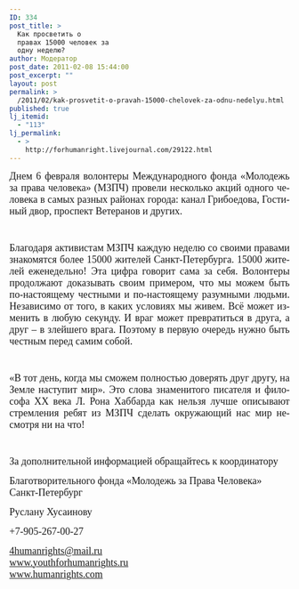 ```yaml
---
ID: 334
post_title: >
  Как просветить о
  правах 15000 человек за
  одну неделю?
author: Модератор
post_date: 2011-02-08 15:44:00
post_excerpt: ""
layout: post
permalink: >
  /2011/02/kak-prosvetit-o-pravah-15000-chelovek-za-odnu-nedelyu.html
published: true
lj_itemid:
  - "113"
lj_permalink:
  - >
    http://forhumanright.livejournal.com/29122.html
---
```

<p lang="ru-RU" align="JUSTIFY"><font face="Calibri"><font size="4">Днем 6 февраля волонтеры Международного фонда &laquo;Молодежь за права человека&raquo; (МЗПЧ) провели несколько акций одного человека в самых разных районах города: канал Грибоедова, Гостиный двор, проспект Ветеранов и других. </font></font></p><p lang="ru-RU" align="JUSTIFY">&nbsp;</p><p lang="ru-RU" align="JUSTIFY"><font face="Calibri"><font size="4">Благодаря активистам МЗПЧ каждую неделю со своими правами знакомятся более 15000 жителей Санкт-Петербурга. 15000 жителей еженедельно! Эта цифра говорит сама за себя. Волонтеры продолжают доказывать своим примером, что мы можем быть по-настоящему честными и по-настоящему разумными людьми. Независимо от того, в каких условиях мы живем. Всё может изменить в любую секунду. И враг может превратиться в друга, а друг &ndash; в злейшего врага. Поэтому в первую очередь нужно быть честным перед самим собой.</font></font></p><p lang="ru-RU" align="JUSTIFY">&nbsp;</p><p lang="ru-RU" align="JUSTIFY"><font face="Calibri"><font size="4">&laquo;В тот день, когда мы сможем полностью доверять друг другу, на Земле наступит мир&raquo;. Это слова знаменитого писателя и философа ХХ века Л. Рона Хаббарда как нельзя лучше описывают стремления ребят из МЗПЧ сделать окружающий нас мир несмотря ни на что!</font></font></p><dl><dt><p lang="ru-RU">&nbsp;</p></dt><dt><p lang="ru-RU"><font face="Calibri"><font size="4">За 	дополнительной информацией обращайтесь 	к координатору</font></font></p></dt><dt><p lang="ru-RU"><font face="Calibri"><font size="4">Благотворительного 	фонда &laquo;Молодежь за Права Человека&raquo; 	Санкт-Петербург</font></font></p></dt><dt><p lang="ru-RU"><font face="Calibri"><font size="4">Руслану Хусаинову</font></font></p></dt><dt><p lang="ru-RU"><font face="Calibri"><font size="4">+7-905-267-00-27</font></font></p></dt><dt> 	<font color="#000080"><span lang="zxx"><u><a href="mailto:4humanrights@mail.ru"><font face="Calibri"><font size="4"><span lang="ru-RU">4humanrights@mail.ru</span></font></font></a></u></span></font></dt><dt> 	<font color="#000080"><span lang="zxx"><u><a href="http://www.youthforhumanrights.ru/"><font face="Calibri"><font size="4"><span lang="ru-RU">www.youthforhumanrights.ru</span></font></font></a></u></span></font></dt><dt> 	<font color="#000080"><span lang="zxx"><u><a href="http://www.humanrights.com/"><font face="Calibri"><font size="4"><span lang="ru-RU">www.humanrights.com</span></font></font></a></u></span></font></dt></dl>